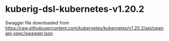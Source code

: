 # kuberig-dsl-kubernetes-v1.20.2

Swagger file downloaded from https://raw.githubusercontent.com/kubernetes/kubernetes/v1.20.2/api/openapi-spec/swagger.json
